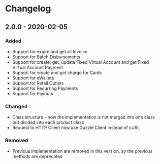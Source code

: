 # Changelog

## 2.0.0 - 2020-02-05

### Added

- Support for expire and get all Invoice
- Support for Batch Disbursements
- Support for create, get, update Fixed Virtual Account and get Fixed Virtual Account Payment
- Support for create and get charge for Cards
- Support for eWallets
- Support for Retail Outlets
- Support for Recurring Payments
- Support for Payouts

### Changed

- Class structure - now the implementation is not merged into one class but divided into each product class
- Request to HTTP Client now use Guzzle Client instead of cURL

### Removed

- Previous implementation are removed in this version, so the previous methods are deprecated